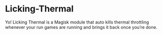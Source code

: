 # Licking-Thermal
Yo! Licking Thermal is a Magisk module that auto kills thermal throttling whenever your run games are running and brings it back once you’re done.  
